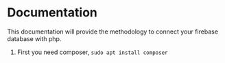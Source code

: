 # Documentation

This documentation will provide the methodology to connect your firebase database with php.

1. First you need composer, `sudo apt install composer`
